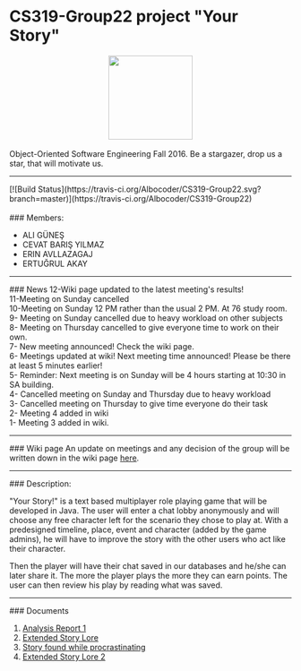 # CS319-Group22 project "Your Story"
<center><img src="http://erin.avllazagaj.ug.bilkent.edu.tr/YS.png" width="150" height="150"></center><br>
Object-Oriented Software Engineering Fall 2016. Be a stargazer, drop us a star, that will motivate us.<hr />
[![Build Status](https://travis-ci.org/Albocoder/CS319-Group22.svg?branch=master)](https://travis-ci.org/Albocoder/CS319-Group22)
<br /><br />
### Members:
<ul>
<li>ALI GÜNEŞ</li>
<li>CEVAT BARIŞ YILMAZ</li>
<li>ERIN AVLLAZAGAJ</li>
<li>ERTUĞRUL AKAY</li>
</ul>
<hr /> 
### News
12-Wiki page updated to the latest meeting's results!<br>
11-Meeting on Sunday cancelled<br>
10-Meeting on Sunday 12 PM rather than the usual 2 PM. At 76 study room.<br>
9- Meeting on Sunday cancelled due to heavy workload on other subjects<br>
8- Meeting on Thursday cancelled to give everyone time to work on their own.<br>
7- New meeting announced! Check the wiki page.<br>
6- Meetings updated at wiki! Next meeting time announced! Please be there at least 5 minutes earlier!<br>
5- Reminder: Next meeting is on Sunday will be 4 hours starting at 10:30 in SA building. <br>
4- Cancelled meeting on Sunday and Thursday due to heavy workload <br>
3- Cancelled meeting on Thursday to give time everyone do their task <br>
2- Meeting 4 added in wiki<br>
1- Meeting 3 added in wiki.
<hr>
### Wiki page
An update on meetings and any decision of the group will be written down in the wiki page <a href="https://github.com/Albocoder/CS319-Group22/wiki" >here</a>.
<hr />
### Description:
<p> "Your Story!" is a text based multiplayer role playing game that will be developed in Java. The user will enter a chat lobby anonymously and will choose any free character left for the scenario they chose to play at. With a predesigned timeline, place, event and character (added by the game admins), he will have to improve the story with the other users who act like their character. 
</p>
<p>
Then the player will have their chat saved in our databases and he/she can later share it. The more the player plays the more they can earn points. The user can then review his play by reading what was saved.
<hr />
### Documents
<ol>
<li><a href="https://drive.google.com/open?id=0BwarO5T4uRH5YTFWZC0yQ1N5RTA"> Analysis Report 1</a></li>
<li><a href= "https://drive.google.com/file/d/0BwarO5T4uRH5aTNRYk45dzhlTlk/view?usp=sharing" > Extended Story Lore</a></li>
<li><a href="https://docs.google.com/document/d/1RDlcQgzhPQ4OoRu9781tc-6XM0EhNj4Q9oFhTJhgoxQ/edit?usp=sharing">Story found while procrastinating</a></li>
<li><a href="https://drive.google.com/open?id=0BwarO5T4uRH5ZWFPRmZPODZWbEU"> Extended Story Lore 2 </a></li>
</ol>
